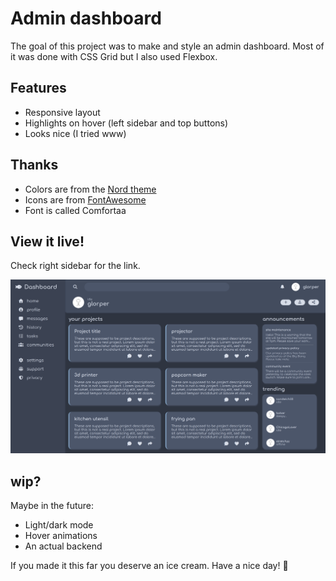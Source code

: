 # Admin dashboard

The goal of this project was to make and style an admin dashboard. Most of it was done with CSS Grid but I also used Flexbox. 

## Features
- Responsive layout
- Highlights on hover (left sidebar and top buttons)
- Looks nice (I tried www)

## Thanks
- Colors are from the [Nord theme](https://www.nordtheme.com/)
- Icons are from [FontAwesome](https://fontawesome.com/)
- Font is called Comfortaa

## View it live!
Check right sidebar for the link.

![preview](./images/preview.png)

## wip?
Maybe in the future:
- Light/dark mode
- Hover animations 
- An actual backend

If you made it this far you deserve an ice cream. Have a nice day! 🍨
